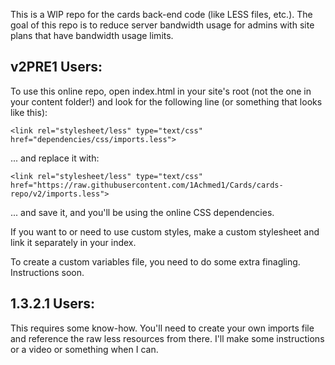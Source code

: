 This is a WIP repo for the cards back-end code (like LESS files, etc.). The goal of this repo is to reduce server bandwidth usage for admins with site plans that have bandwidth usage limits.

## v2PRE1 Users:
To use this online repo, open index.html in your site's root (not the one in your content folder!) and look for the following line (or something that looks like this):

`<link rel="stylesheet/less" type="text/css" href="dependencies/css/imports.less">`

... and replace it with:

`<link rel="stylesheet/less" type="text/css" href="https://raw.githubusercontent.com/1Achmed1/Cards/cards-repo/v2/imports.less">`

... and save it, and you'll be using the online CSS dependencies.

If you want to or need to use custom styles, make a custom stylesheet and link it separately in your index.

To create a custom variables file, you need to do some extra finagling. Instructions soon.

## 1.3.2.1 Users:
This requires some know-how. You'll need to create your own imports file and reference the raw less resources from there. I'll make some instructions or a video or something when I can.
